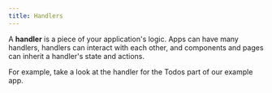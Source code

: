 ```yaml
---
title: Handlers
---
```


A **handler** is a piece of your application's logic. Apps can have many handlers, handlers can interact with each other,
and components and pages can inherit a handler's state and actions.

For example, take a look at the handler for the Todos part of our example app.
